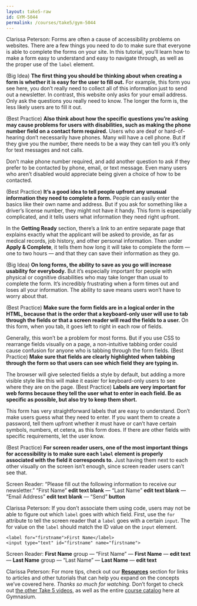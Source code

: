 ```yaml
---
layout: take5-raw
id: GYM-5044
permalink: /courses/take5/gym-5044
---
```


Clarissa Peterson: Forms are often a cause of accessibility problems on websites. There are a few things you need to do to make sure that everyone is able to complete the forms on your site. In this tutorial, you’ll learn how to make a form easy to understand and easy to navigate through, as well as the proper use of the `label` element.

(Big Idea) **The first thing you should be thinking about when creating a form is whether it is easy for the user to fill out.** For example, this form you see here, you don’t really need to collect all of this information just to send out a newsletter. In contrast, this website only asks for your email address. Only ask the questions you really need to know. The longer the form is, the less likely users are to fill it out.

(Best Practice) **Also think about how the specific questions you’re asking may cause problems for users with disabilities, such as making the phone number field on a contact form required.** Users who are deaf or hard-of-hearing don’t necessarily have phones. Many will have a cell phone. But if they give you the number, there needs to be a way they can tell you it’s only for text messages and not calls.

Don’t make phone number required, and add another question to ask if they prefer to be contacted by phone, email, or text message. Even many users who aren’t disabled would appreciate being given a choice of how to be contacted.

(Best Practice) **It’s a good idea to tell people upfront any unusual information they need to complete a form.** People can easily enter the basics like their own name and address. But if you ask for something like a driver’s license number, they might not have it handy. This form is especially complicated, and it tells users what information they need right upfront.

In the **Getting Ready** section, there’s a link to an entire separate page that explains exactly what the applicant will be asked to provide, as far as medical records, job history, and other personal information. Then under **Apply & Complete**, it tells them how long it will take to complete the form — one to two hours — and that they can save their information as they go.

(Big Idea) **On long forms, the ability to save as you go will increase usability for everybody.** But it’s especially important for people with physical or cognitive disabilities who may take longer than usual to complete the form. It’s incredibly frustrating when a form times out and loses all your information. The ability to save means users won’t have to worry about that.

(Best Practice) **Make sure the form fields are in a logical order in the HTML, because that is the order that a keyboard-only user will use to tab through the fields or that a screen reader will read the fields to a user.** On this form, when you tab, it goes left to right in each row of fields.

Generally, this won’t be a problem for most forms. But if you use CSS to rearrange fields visually on a page, a non-intuitive tabbing order could cause confusion for anyone who is tabbing through the form fields. (Best Practice) **Make sure that fields are clearly highlighted when tabbing through the form so that users can see which field they are typing in.**

The browser will give selected fields a style by default, but adding a more visible style like this will make it easier for keyboard-only users to see where they are on the page. (Best Practice) **Labels are very important for web forms because they tell the user what to enter in each field. Be as specific as possible, but also try to keep them short.**

This form has very straightforward labels that are easy to understand. Don’t make users guess what they need to enter. If you want them to create a password, tell them upfront whether it must have or can’t have certain symbols, numbers, et cetera, as this form does. If there are other fields with specific requirements, let the user know.

(Best Practice) **For screen reader users, one of the most important things for accessibility is to make sure each `label` element is properly associated with the field it corresponds to.** Just having them next to each other visually on the screen isn’t enough, since screen reader users can’t see that.

Screen Reader: “Please fill out the following information to receive our newsletter.” “First Name” **edit text blank** — “Last Name” **edit text blank** — “Email Address” **edit text blank** — “Send” **button**

Clarissa Peterson: If you don’t associate them using code, users may not be able to figure out which `label` goes with which field. First, use the `for` attribute to tell the screen reader that a `label` goes with a certain `input`. The for value on the `label` should match the ID value on the `input` element.

```markup
<label for="firstname">First Name</label>
<input type="text" id="firstname" name="firstname">
```

Screen Reader: **First Name** group — “First Name” — **First Name** — **edit text** — **Last Name** group — “Last Name” — **Last Name** — **edit text**

Clarissa Peterson: For more tips, check out our [**Resources**](#tutorial-resources) section for links to articles and other tutorials that can help you expand on the concepts we’ve covered here. *Thanks so much for watching.* Don’t forget to check out [the other Take 5 videos][1], as well as the entire [course catalog][2] here at Gymnasium.

[1]: https://thegymnasium.com/courses/take5
[2]: https://thegymnasium.com/courses
